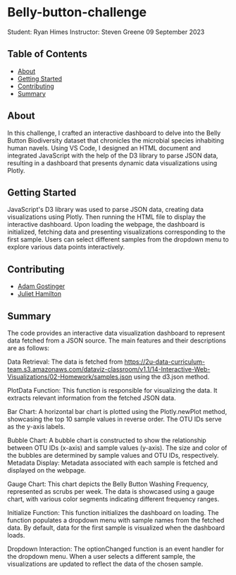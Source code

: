 # Belly-button-challenge
Student:  Ryan Himes
Instructor:  Steven Greene
09 September 2023

## Table of Contents
- [About](#about)
- [Getting Started](#getting_started)
- [Contributing](#contributing)
- [Summary](#summary)

## About
In this challenge, I crafted an interactive dashboard to delve into the Belly Button Biodiversity dataset that chronicles the microbial species inhabiting human navels. Using VS Code, I designed an HTML document and integrated JavaScript with the help of the D3 library to parse JSON data, resulting in a dashboard that presents dynamic data visualizations using Plotly.

## Getting Started
JavaScript's D3 library was used to parse JSON data, creating data visualizations using Plotly. Then running the HTML file to display the interactive dashboard. Upon loading the webpage, the dashboard is initialized, fetching data and presenting visualizations corresponding to the first sample. Users can select different samples from the dropdown menu to explore various data points interactively.
## Contributing
- <a href="https://www.github.com/agostinger/" target="_blank">Adam Gostinger</a>
- <a href="https://www.github.com/zonaj2/" target="_blank">Juliet Hamilton</a>


## Summary
The code provides an interactive data visualization dashboard to represent data fetched from a JSON source. The main features and their descriptions are as follows:

Data Retrieval:
The data is fetched from https://2u-data-curriculum-team.s3.amazonaws.com/dataviz-classroom/v1.1/14-Interactive-Web-Visualizations/02-Homework/samples.json using the d3.json method.

PlotData Function:
This function is responsible for visualizing the data. It extracts relevant information from the fetched JSON data.

Bar Chart: A horizontal bar chart is plotted using the Plotly.newPlot method, showcasing the top 10 sample values in reverse order. The OTU IDs serve as the y-axis labels.

Bubble Chart: A bubble chart is constructed to show the relationship between OTU IDs (x-axis) and sample values (y-axis). The size and color of the bubbles are determined by sample values and OTU IDs, respectively.
Metadata Display: Metadata associated with each sample is fetched and displayed on the webpage.

Gauge Chart: This chart depicts the Belly Button Washing Frequency, represented as scrubs per week. The data is showcased using a gauge chart, with various color segments indicating different frequency ranges.

Initialize Function:
This function initializes the dashboard on loading.
The function populates a dropdown menu with sample names from the fetched data.
By default, data for the first sample is visualized when the dashboard loads.

Dropdown Interaction:
The optionChanged function is an event handler for the dropdown menu. When a user selects a different sample, the visualizations are updated to reflect the data of the chosen sample.
